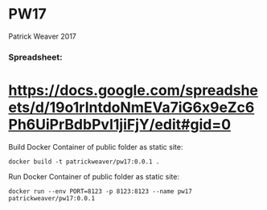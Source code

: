 # PW17

Patrick Weaver
2017
### Spreadsheet:
https://docs.google.com/spreadsheets/d/19o1rIntdoNmEVa7iG6x9eZc6Ph6UiPrBdbPvI1jiFjY/edit#gid=0
=======
Build Docker Container of public folder as static site:

`docker build -t patrickweaver/pw17:0.0.1 .`

Run Docker Container of public folder as static site:

`docker run --env PORT=8123 -p 8123:8123 --name pw17 patrickweaver/pw17:0.0.1`
